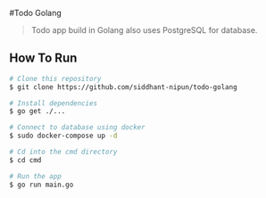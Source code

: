 #Todo Golang
> Todo app build in Golang also uses PostgreSQL for database.

## How To Run

```bash
# Clone this repository
$ git clone https://github.com/siddhant-nipun/todo-golang

# Install dependencies
$ go get ./...

# Connect to database using docker
$ sudo docker-compose up -d

# Cd into the cmd directory
$ cd cmd

# Run the app
$ go run main.go
```
